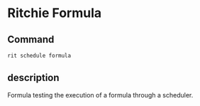 # Ritchie Formula

## Command

```bash
rit schedule formula
```

## description

Formula testing the execution of a formula through a scheduler.
